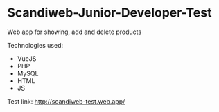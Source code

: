 # Scandiweb-Junior-Developer-Test
Web app for showing, add and delete products

Technologies used:
- VueJS
- PHP
- MySQL
- HTML
- JS


Test link: http://scandiweb-test.web.app/
